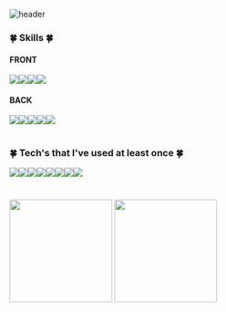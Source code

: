 ![header](https://capsule-render.vercel.app/api?type=waving&color=timeAuto&height=300&section=header&text=JaeryunJeong&fontSize=90)
 
 
 ###  🍀 Skills 🍀
  
  #### FRONT
  <div style="display:flex;">
    <img src="https://img.shields.io/badge/HTML-red?style=for-the-badge&logo=HTML5&logoColor=white"/>
    <img src="https://img.shields.io/badge/CSS-blue?style=for-the-badge&logo=css3&logoColor=white"/>
    <img src="https://img.shields.io/badge/JavaScript-F7D358?style=for-the-badge&logo=javascript&logoColor=white"/>
    <img src="https://img.shields.io/badge/JQuery-0769ad?style=for-the-badge&logo=jquery&logoColor=white"/>
  </div>
  
  #### BACK
  <div style="display:flex;">
    <img src="https://img.shields.io/badge/JAVA-007396?style=for-the-badge&logo=java&logoColor=white"/>
    <img src="https://img.shields.io/badge/Spring-6DB33F?style=for-the-badge&logo=spring&logoColor=white"/>
    <img src="https://img.shields.io/badge/SpringBoot-6DB33F?style=for-the-badge&logo=springboot&logoColor=white"/>
    <img src="https://img.shields.io/badge/Thymeleaf-005F0F?style=for-the-badge&logo=thymeleaf&logoColor=white"/>
    <img src="https://img.shields.io/badge/Oracle-F80000?style=for-the-badge&logo=oracle&logoColor=white"/>
  </div>

  # 
  
  ###  🍀 Tech's that I've used at least once 🍀
  <div style="display:flex;">
    <img src="https://img.shields.io/badge/Git-F05032?style=for-the-badge&logo=git&logoColor=white"/>
    <img src="https://img.shields.io/badge/Linux-FCC624?style=for-the-badge&logo=linux&logoColor=white"/>
    <img src="https://img.shields.io/badge/Vue.js-4FC08D?style=for-the-badge&logo=vuedotjs&logoColor=white"/>
    <img src="https://img.shields.io/badge/Spring Security-6DB33F?style=for-the-badge&logo=springsecurity&logoColor=white"/>
    <img src="https://img.shields.io/badge/MySQL-4479A1?style=for-the-badge&logo=mysql&logoColor=white"/>
    <br>
    <img src="https://img.shields.io/badge/Docker-2496ED?style=for-the-badge&logo=docker&logoColor=white"/>
    <img src="https://img.shields.io/badge/Amazon EC2-FF9900?style=for-the-badge&logo=amazonec2&logoColor=white"/>
    <img src="https://img.shields.io/badge/Jenkins-D24939?style=for-the-badge&logo=jenkins&logoColor=white"/>
  </div>
  
  # 
  
  <span>
    <img src="https://github-readme-stats.vercel.app/api/top-langs/?username=jeongjaeryun&exclude_repo=dkssud8150.github.io&layout=compact&theme=tokyonight" height="180px" />
  </span>
  <span>
    <img src="https://github-readme-stats.vercel.app/api?username=jeongjaeryun&theme=tokyonight&show_icons=true" height="180px" />
  </span>
</div>




<!--- 
- 👋 Hi, I’m @jeongjaeryun
- 👀 I’m interested in ...
- 🌱 I’m currently learning ...
- 💞️ I’m looking to collaborate on ...
- 📫 How to reach me ...
--->

<!---
jeongjaeryun/jeongjaeryun is a ✨ special ✨ repository because its `README.md` (this file) appears on your GitHub profile.
You can click the Preview link to take a look at your changes.
--->
